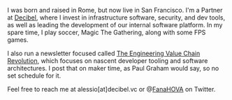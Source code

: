 I was born and raised in Rome, but now live in San Francisco. I'm a Partner at [Decibel](https://decibel.vc), where I invest in infrastructure software, security, and dev tools, as well as leading the development of our internal software platform. In my spare time, I play soccer, Magic The Gathering, along with some FPS games.  

I also run a newsletter focused called [The Engineering Value Chain Revolution](http://engineeringvaluechain.substack.com), which focuses on nascent developer tooling and software architectures. I post that on maker time, as Paul Graham would say, so no set schedule for it.

Feel free to reach me at alessio\[at]decibel.vc or @[FanaHOVA](https://twitter.com/fanahova) on Twitter.